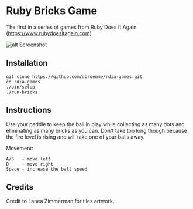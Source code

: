 # Ruby Bricks Game

The first in a series of games from Ruby Does It Again (https://www.rubydoesitagain.com)

![alt Screenshot](https://github.com/dbroemme/rdia-games/blob/master/media/BricksScreenshot1.png?raw=true)

## Installation

```
git clone https://github.com/dbroemme/rdia-games.git
cd rdia-games
./bin/setup
./run-bricks
```
## Instructions

Use your paddle to keep the ball in play while collecting as many dots and eliminating
as many bricks as you can. Don't take too long though because the fire level is rising
and will take one of your balls away.

Movement:
```
A/S   - move left
D     - move right
Space - increase the ball speed
```
## Credits
Credit to Lanea Zimmerman for tiles artwork.


